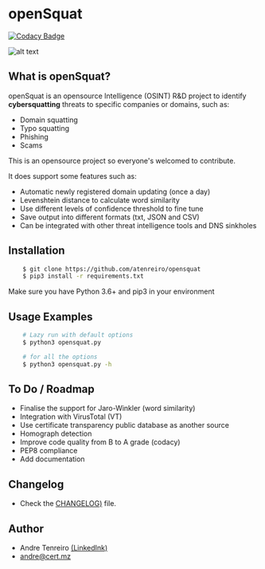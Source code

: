 openSquat
====

[![Codacy Badge](https://api.codacy.com/project/badge/Grade/f5ce26137ad34f0b8940ce6d21fbbc68)](https://www.codacy.com/manual/atenreiro/opensquat?utm_source=github.com&amp;utm_medium=referral&amp;utm_content=atenreiro/opensquat&amp;utm_campaign=Badge_Grade)

![alt text](https://raw.githubusercontent.com/atenreiro/opensquat/master/openSquat.PNG)

What is openSquat?
-------------

openSquat is an opensource Intelligence (OSINT) R&D project to identify **cybersquatting** threats to specific companies or domains, such as:

*  Domain squatting
*  Typo squatting
*  Phishing
*  Scams

This is an opensource project so everyone's welcomed to contribute.


It does support some features such as:

* Automatic newly registered domain updating (once a day)
* Levenshtein distance to calculate word similarity
* Use different levels of confidence threshold to fine tune
* Save output into different formats (txt, JSON and CSV)
* Can be integrated with other threat intelligence tools and DNS sinkholes


Installation
------------

```bash
    $ git clone https://github.com/atenreiro/opensquat
    $ pip3 install -r requirements.txt
```

Make sure you have Python 3.6+ and pip3 in your environment


Usage Examples
------------

```bash
    # Lazy run with default options
    $ python3 opensquat.py

    # for all the options
    $ python3 opensquat.py -h
```

To Do / Roadmap
-------------
* Finalise the support for Jaro-Winkler (word similarity)
* Integration with VirusTotal (VT)
* Use certificate transparency public database as another source
* Homograph detection
* Improve code quality from B to A grade (codacy)
* PEP8 compliance
* Add documentation 


Changelog
-------------
* Check the [CHANGELOG)](https://github.com/atenreiro/opensquat/blob/master/CHANGELOG) file.

Author
-------------
* Andre Tenreiro [(LinkedInk)](https://www.linkedin.com/in/andretenreiro/)
* andre@cert.mz
